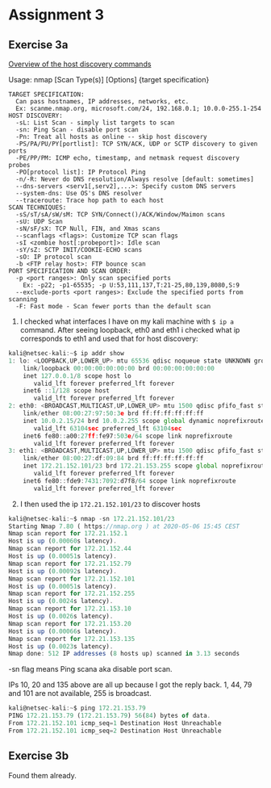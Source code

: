# Assignment 3

## Exercise 3a

[Overview of the host discovery commands](https://svn.nmap.org/nmap/docs/nmap.usage.txt)

Usage: nmap [Scan Type(s)] [Options] {target specification}

```
TARGET SPECIFICATION:
  Can pass hostnames, IP addresses, networks, etc.
  Ex: scanme.nmap.org, microsoft.com/24, 192.168.0.1; 10.0.0-255.1-254
HOST DISCOVERY:
  -sL: List Scan - simply list targets to scan
  -sn: Ping Scan - disable port scan
  -Pn: Treat all hosts as online -- skip host discovery
  -PS/PA/PU/PY[portlist]: TCP SYN/ACK, UDP or SCTP discovery to given ports
  -PE/PP/PM: ICMP echo, timestamp, and netmask request discovery probes
  -PO[protocol list]: IP Protocol Ping
  -n/-R: Never do DNS resolution/Always resolve [default: sometimes]
  --dns-servers <serv1[,serv2],...>: Specify custom DNS servers
  --system-dns: Use OS's DNS resolver
  --traceroute: Trace hop path to each host
SCAN TECHNIQUES:
  -sS/sT/sA/sW/sM: TCP SYN/Connect()/ACK/Window/Maimon scans
  -sU: UDP Scan
  -sN/sF/sX: TCP Null, FIN, and Xmas scans
  --scanflags <flags>: Customize TCP scan flags
  -sI <zombie host[:probeport]>: Idle scan
  -sY/sZ: SCTP INIT/COOKIE-ECHO scans
  -sO: IP protocol scan
  -b <FTP relay host>: FTP bounce scan
PORT SPECIFICATION AND SCAN ORDER:
  -p <port ranges>: Only scan specified ports
    Ex: -p22; -p1-65535; -p U:53,111,137,T:21-25,80,139,8080,S:9
  --exclude-ports <port ranges>: Exclude the specified ports from scanning
  -F: Fast mode - Scan fewer ports than the default scan
```

1. I checked what interfaces I have on my kali machine with `$ ip a` command. After seeing loopback, eth0 and eth1 i checked what ip corresponds to eth1 and used that for host discovery:

```js
kali@netsec-kali:~$ ip addr show
1: lo: <LOOPBACK,UP,LOWER_UP> mtu 65536 qdisc noqueue state UNKNOWN group default qlen 1000
    link/loopback 00:00:00:00:00:00 brd 00:00:00:00:00:00
    inet 127.0.0.1/8 scope host lo
       valid_lft forever preferred_lft forever
    inet6 ::1/128 scope host 
       valid_lft forever preferred_lft forever
2: eth0: <BROADCAST,MULTICAST,UP,LOWER_UP> mtu 1500 qdisc pfifo_fast state UP group default qlen 1000
    link/ether 08:00:27:97:50:3e brd ff:ff:ff:ff:ff:ff
    inet 10.0.2.15/24 brd 10.0.2.255 scope global dynamic noprefixroute eth0
       valid_lft 63104sec preferred_lft 63104sec
    inet6 fe80::a00:27ff:fe97:503e/64 scope link noprefixroute 
       valid_lft forever preferred_lft forever
3: eth1: <BROADCAST,MULTICAST,UP,LOWER_UP> mtu 1500 qdisc pfifo_fast state UP group default qlen 1000
    link/ether 08:00:27:df:09:84 brd ff:ff:ff:ff:ff:ff
    inet 172.21.152.101/23 brd 172.21.153.255 scope global noprefixroute eth1
       valid_lft forever preferred_lft forever
    inet6 fe80::fde9:7431:7092:d7f8/64 scope link noprefixroute 
       valid_lft forever preferred_lft forever
```

2. I then used the ip `172.21.152.101/23` to discover hosts
```js
kali@netsec-kali:~$ nmap -sn 172.21.152.101/23
Starting Nmap 7.80 ( https://nmap.org ) at 2020-05-06 15:45 CEST
Nmap scan report for 172.21.152.1
Host is up (0.00060s latency).
Nmap scan report for 172.21.152.44
Host is up (0.00051s latency).
Nmap scan report for 172.21.152.79
Host is up (0.00092s latency).
Nmap scan report for 172.21.152.101
Host is up (0.00051s latency).
Nmap scan report for 172.21.152.255
Host is up (0.0024s latency).
Nmap scan report for 172.21.153.10
Host is up (0.0026s latency).
Nmap scan report for 172.21.153.20
Host is up (0.00066s latency).
Nmap scan report for 172.21.153.135
Host is up (0.0023s latency).
Nmap done: 512 IP addresses (8 hosts up) scanned in 3.13 seconds
```

-sn flag means Ping scana aka disable port scan.

IPs 10, 20 and 135 above are all up because I got the reply back. 
1, 44, 79 and 101 are not available, 255 is broadcast.
```js
kali@netsec-kali:~$ ping 172.21.153.79
PING 172.21.153.79 (172.21.153.79) 56(84) bytes of data.
From 172.21.152.101 icmp_seq=1 Destination Host Unreachable
From 172.21.152.101 icmp_seq=2 Destination Host Unreachable
```

## Exercise 3b
Found them already.